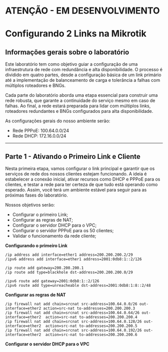 # ATENÇÃO - EM DESENVOLVIMENTO

# Configurando 2 Links na Mikrotik 

## Informações gerais sobre o laboratório
Este laboratório tem como objetivo guiar a configuração de uma infraestrutura de rede com redundância e alta disponibilidade. O processo é dividido em quatro partes, desde a configuração básica de um link primário até a implementação de balanceamento de carga e tolerância a falhas com múltiplos roteadores e BNGs.

Cada parte do laboratório aborda uma etapa essencial para construir uma rede robusta, que garante a continuidade do serviço mesmo em caso de falhas. Ao final, a rede estará preparada para lidar com múltiplos links, roteadores redundantes e BNGs configurados para alta disponibilidade.

As configurações gerais do nosso ambiente serão:
- Rede PPPoE: 100.64.0.0/24
- Rede DHCP: 172.16.0.0/24

---

## Parte 1 - Ativando o Primeiro Link e Cliente
Nesta primeira etapa, vamos configurar o link principal e garantir que os serviços de rede dos nossos clientes estejam funcionando. A ideia é estabelecer a conexão inicial, ativar recursos como DHCP e PPPoE para os clientes, e testar a rede para ter certeza de que tudo está operando como esperado. Assim, você terá um ambiente estável para seguir para as próximas fases do laboratório.

Nossos objetivos serão:
- Configurar o primeiro Link;
- Configurar as regras de NAT;
- Configurar o servidor DHCP para o VPC;
- Configurar o servidor PPPoE para os 50 clientes;
- Validar o funcionamento da rede cliente;

**Configurando o primeiro Link**
```
/ip address add interface=ether1 address=200.200.200.2/29
/ipv6 address add interface=ether1 address=2001:0db8:1::2/126

/ip route add gateway=200.200.200.1
/ip route add type=blackhole dst-address=200.200.200.0/29

/ipv6 route add gateway=2001:0db8:1::2/126
/ipv6 route add type=unreacheable dst-address=2001:0db8:1:8::2/48
```

**Configurar as regras de NAT**
```
/ip firewall nat add chain=srcnat src-address=100.64.0.0/26 out-interface=ether2 action=src-nat to-addresses=200.200.200.3
/ip firewall nat add chain=srcnat src-address=100.64.0.64/26 out-interface=ether2  action=src-nat to-addresses=200.200.200.4
/ip firewall nat add chain=srcnat src-address=100.64.0.128/26 out-interface=ether2  action=src-nat to-addresses=200.200.200.5
/ip firewall nat add chain=srcnat src-address=100.64.0.192/26 out-interface=ether2  action=src-nat to-addresses=200.200.200.6
```

**Configurar o servidor DHCP para o VPC**
